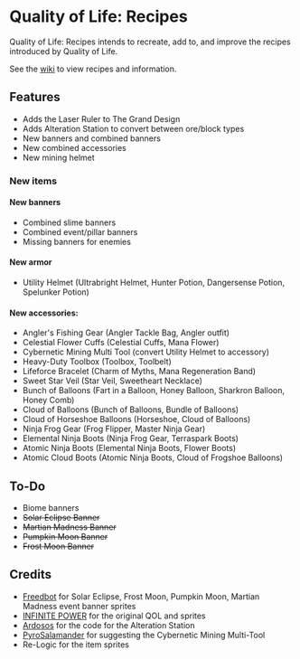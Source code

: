 # Quality of Life: Recipes
Quality of Life: Recipes intends to recreate, add to, and improve the recipes introduced by Quality of Life.

See the [wiki](https://github.com/abluescarab/tModLoader-QualityOfLifeRecipes/wiki) to view recipes and information.

## Features
* Adds the Laser Ruler to The Grand Design
* Adds Alteration Station to convert between ore/block types
* New banners and combined banners
* New combined accessories
* New mining helmet

### New items
#### New banners
* Combined slime banners
* Combined event/pillar banners
* Missing banners for enemies

#### New armor
* Utility Helmet (Ultrabright Helmet, Hunter Potion, Dangersense Potion, Spelunker Potion)

#### New accessories:
* Angler's Fishing Gear (Angler Tackle Bag, Angler outfit)
* Celestial Flower Cuffs (Celestial Cuffs, Mana Flower)
* Cybernetic Mining Multi Tool (convert Utility Helmet to accessory)
* Heavy-Duty Toolbox (Toolbox, Toolbelt)
* Lifeforce Bracelet (Charm of Myths, Mana Regeneration Band)
* Sweet Star Veil (Star Veil, Sweetheart Necklace)
* Bunch of Balloons (Fart in a Balloon, Honey Balloon, Sharkron Balloon, Honey Comb)
* Cloud of Balloons (Bunch of Balloons, Bundle of Balloons)
* Cloud of Horseshoe Balloons (Horseshoe, Cloud of Balloons)
* Ninja Frog Gear (Frog Flipper, Master Ninja Gear)
* Elemental Ninja Boots (Ninja Frog Gear, Terraspark Boots)
* Atomic Ninja Boots (Elemental Ninja Boots, Flower Boots)
* Atomic Cloud Boots (Atomic Ninja Boots, Cloud of Frogshoe Balloons)

## To-Do
* Biome banners
* ~~Solar Eclipse Banner~~
* ~~Martian Madness Banner~~
* ~~Pumpkin Moon Banner~~
* ~~Frost Moon Banner~~

## Credits
* [Freedbot](https://forums.terraria.org/index.php?members/freedbot.57288/) for Solar Eclipse, Frost Moon, Pumpkin Moon, Martian Madness event banner sprites
* [INFINITE POWER](https://forums.terraria.org/index.php?members/infinite-power.30898/) for the original QOL and sprites
* [Ardosos](https://forums.terraria.org/index.php?members/ardosos.50173/) for the code for the Alteration Station
* [PyroSalamander](https://forums.terraria.org/index.php?members/pyrosalamander.85695/) for suggesting the Cybernetic Mining Multi-Tool
* Re-Logic for the item sprites
